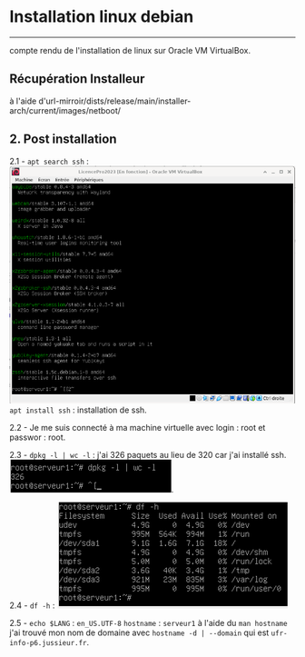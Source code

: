 # Installation linux debian
---
compte rendu de l'installation de linux sur Oracle VM VirtualBox.

## Récupération Installeur
à l'aide d'url-mirroir/dists/release/main/installer-arch/current/images/netboot/ 

## 2. Post installation
2.1 - `apt search ssh` : ![résultats du `apt search ssh`](apt-search-ssh.png)
`apt install ssh` : installation de ssh.

2.2 - Je me suis connecté à ma machine virtuelle avec login : root et passwor : root.

2.3 - `dpkg -l | wc -l` : j'ai 326 paquets au lieu de 320 car j'ai installé ssh.
![résultats du `dpkg -l | wc -l`](nombre-paquets.png).

2.4 - `df -h` : ![résultats du `df -h`](space-usage.png)

2.5 - `echo $LANG` : `en_US.UTF-8`
`hostname` : `serveur1`
à l'aide du `man hostname` j'ai trouvé mon nom de domaine avec `hostname -d | --domain` qui est `ufr-info-p6.jussieur.fr`.
